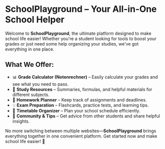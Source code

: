 # SchoolPlayground – Your All-in-One School Helper

Welcome to **SchoolPlayground**, the ultimate platform designed to make school life easier! Whether you're a student looking for tools to boost your grades or just need some help organizing your studies, we've got everything in one place.

## What We Offer:
- 📊 **Grade Calculator (Notenrechner)** – Easily calculate your grades and see what you need to pass.
- 📖 **Study Resources** – Summaries, formulas, and helpful materials for different subjects.
- 📝 **Homework Planner** – Keep track of assignments and deadlines.
- 💡 **Exam Preparation** – Flashcards, practice tests, and learning tips.
- 📆 **Timetable Organizer** – Plan your school schedule efficiently.
- 💬 **Community & Tips** – Get advice from other students and share helpful insights.

No more switching between multiple websites—**SchoolPlayground** brings everything together in one convenient platform. Get started now and make school life easier! 🚀
